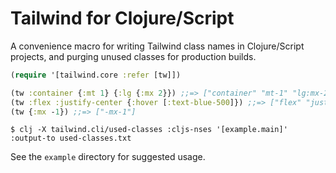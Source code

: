 # Tailwind for Clojure/Script

A convenience macro for writing Tailwind class names in Clojure/Script projects,
and purging unused classes for production builds.

``` clojure
(require '[tailwind.core :refer [tw]])

(tw :container {:mt 1} {:lg {:mx 2}}) ;;=> ["container" "mt-1" "lg:mx-2"]
(tw :flex :justify-center {:hover [:text-blue-500]}) ;;=> ["flex" "justify-center" "hover:text-blue-500"]
(tw {:mx -1}) ;;=> ["-mx-1"]
```

```
$ clj -X tailwind.cli/used-classes :cljs-nses '[example.main]' :output-to used-classes.txt
```

See the `example` directory for suggested usage.
